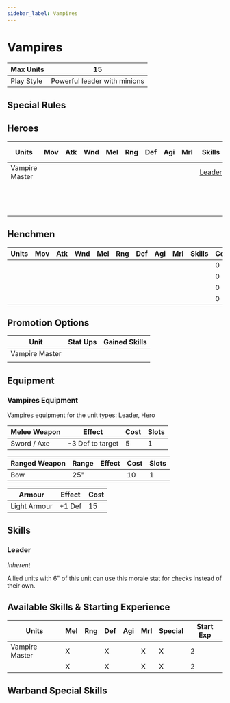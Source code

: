 ```yaml
---
sidebar_label: Vampires
---
```

# Vampires


| Max Units | 15 |
| ---- | ---- |
| Play Style | Powerful leader with minions |

## Special Rules
### 

## Heroes
| Units | Mov | Atk | Wnd | Mel | Rng | Def | Agi | Mrl | Skills | Cost |  Cap | Skill Ups |
| ---- | ---- | ---- | ---- | ---- | ---- | ---- | ---- | ---- | ---- | ---- | ---- | ---- |
| Vampire Master |  |  |  |  |  |  |  |  | [Leader](#leader) | 0 | None | [\[Link\]](docs/8.%20Reference/4.%20Skill%20Search.md?filter=Melee,Defense,Morale,Vampires) |
|  |  |  |  |  |  |  |  |  |  | 0 | None | [\[Link\]](docs/8.%20Reference/4.%20Skill%20Search.md?filter=Melee,Defense,Morale,Vampires) |
|  |  |  |  |  |  |  |  |  |  | 0 | None | [\[Link\]](docs/8.%20Reference/4.%20Skill%20Search.md?filter=Melee,Defense,Morale,Vampires) |
|  |  |  |  |  |  |  |  |  |  | 0 | None | [\[Link\]](docs/8.%20Reference/4.%20Skill%20Search.md?filter=Melee,Defense,Morale,Vampires) |

## Henchmen
| Units | Mov | Atk | Wnd | Mel | Rng | Def | Agi | Mrl | Skills | Cost |  Cap |
| ---- | ---- | ---- | ---- | ---- | ---- | ---- | ---- | ---- | ---- | ---- | ---- |
|  |  |  |  |  |  |  |  |  |  | 0 | None |
|  |  |  |  |  |  |  |  |  |  | 0 | None |
|  |  |  |  |  |  |  |  |  |  | 0 | None |
|  |  |  |  |  |  |  |  |  |  | 0 | None |

## Promotion Options
| Unit | Stat Ups | Gained Skills |
| ---- | ---- | ---- |
| Vampire Master |  |  |
|  |  |  |

## Equipment

### Vampires Equipment 
Vampires equipment for the unit types: Leader, Hero

| Melee Weapon | Effect | Cost | Slots |
| ---- | ------ | ---- | ----- |
| Sword / Axe | -3 Def to target | 5 | 1 |

| Ranged Weapon | Range | Effect | Cost | Slots |
| ---- | ----- | ------ | ---- | ----- |
| Bow | 25" |  | 10 | 1 |

| Armour | Effect | Cost |
| ---- | ------ | ---- |
| Light Armour | +1 Def | 15 |

## Skills 
### Leader
*Inherent*

Allied units with 6" of this unit can use this morale stat for checks instead of their own.

## Available Skills & Starting Experience
| Units | Mel | Rng | Def | Agi | Mrl | Special | Start Exp |
| ---- | ---- | ---- | ---- | ---- | ---- | ---- | ---- |
| Vampire Master | X |  | X |  | X | X | 2 |
|  | X |  | X |  | X | X | 2 |

## Warband Special Skills 
